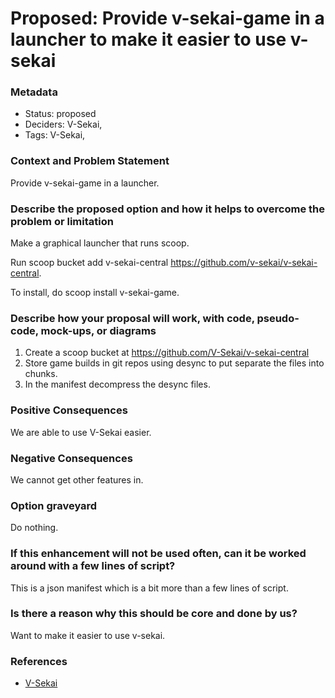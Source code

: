 # Proposed: Provide v-sekai-game in a launcher to make it easier to use v-sekai

### Metadata

- Status: proposed <!-- draft | proposed | rejected | accepted | deprecated | superseded by -->
- Deciders: V-Sekai,
- Tags: V-Sekai,

### Context and Problem Statement

Provide v-sekai-game in a launcher.

### Describe the proposed option and how it helps to overcome the problem or limitation

Make a graphical launcher that runs scoop.

Run scoop bucket add v-sekai-central https://github.com/v-sekai/v-sekai-central.

To install, do scoop install v-sekai-game.

### Describe how your proposal will work, with code, pseudo-code, mock-ups, or diagrams

1. Create a scoop bucket at https://github.com/V-Sekai/v-sekai-central
2. Store game builds in git repos using desync to put separate the files into chunks.
3. In the manifest decompress the desync files.

### Positive Consequences

We are able to use V-Sekai easier.

### Negative Consequences

We cannot get other features in.

### Option graveyard

Do nothing.

### If this enhancement will not be used often, can it be worked around with a few lines of script?

This is a json manifest which is a bit more than a few lines of script.

### Is there a reason why this should be core and done by us?

Want to make it easier to use v-sekai.

### References

- [V-Sekai](https://v-sekai.org/)
